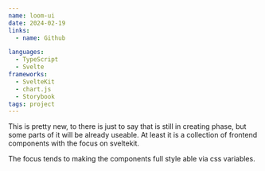 ```yaml
---
name: loom-ui
date: 2024-02-19
links:
  - name: Github

languages:
  - TypeScript
  - Svelte
frameworks:
  - SvelteKit
  - chart.js
  - Storybook
tags: project
---
```


This is pretty new, to there is just to say that is still in creating phase, but some parts of it will be already useable. At least it is a collection of frontend components with the focus on sveltekit.

The focus tends to making the components full style able via css variables.
